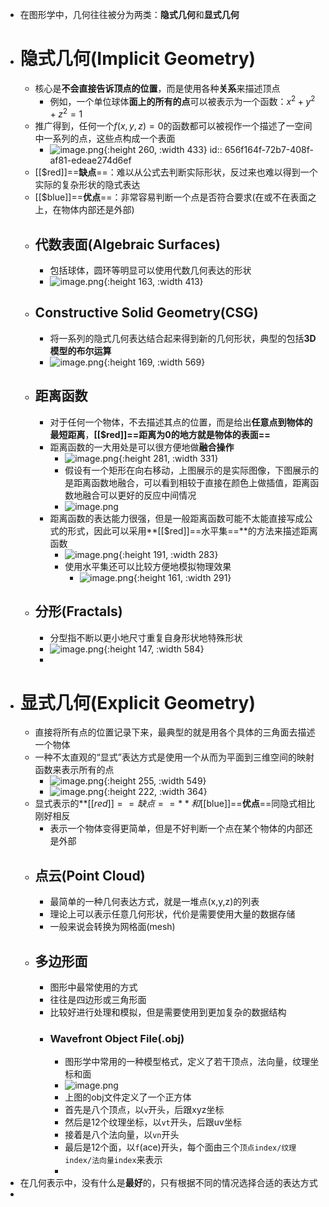 - 在图形学中，几何往往被分为两类：**隐式几何**和**显式几何**
- # 隐式几何(Implicit Geometry)
	- 核心是**不会直接告诉顶点的位置**，而是使用各种**关系**来描述顶点
		- 例如，一个单位球体**面上的所有的点**可以被表示为一个函数：$x^2+y^2+z^2=1$
	- 推广得到，任何一个$f(x,y,z)=0$的函数都可以被视作一个描述了一空间中一系列的点，这些点构成一个表面
		- ![image.png](../assets/image_1701779389561_0.png){:height 260, :width 433}
		  id:: 656f164f-72b7-408f-af81-edeae274d6ef
	- [[$red]]==**缺点**==：难以从公式去判断实际形状，反过来也难以得到一个实际的复杂形状的隐式表达
	- [[$blue]]==**优点**==：非常容易判断一个点是否符合要求(在或不在表面之上，在物体内部还是外部)
	- ## 代数表面(Algebraic Surfaces)
		- 包括球体，圆环等明显可以使用代数几何表达的形状
		- ![image.png](../assets/image_1701786402248_0.png){:height 163, :width 413}
	- ## Constructive Solid Geometry(CSG)
		- 将一系列的隐式几何表达结合起来得到新的几何形状，典型的包括**3D模型的布尔运算**
		- ![image.png](../assets/image_1701786550240_0.png){:height 169, :width 569}
	- ## 距离函数
		- 对于任何一个物体，不去描述其点的位置，而是给出**任意点到物体的最短距离**，**[[$red]]==距离为0的地方就是物体的表面==**
		- 距离函数的一大用处是可以很方便地做**融合操作**
			- ![image.png](../assets/image_1701787033819_0.png){:height 281, :width 331}
			- 假设有一个矩形在向右移动，上图展示的是实际图像，下图展示的是距离函数地融合，可以看到相较于直接在颜色上做插值，距离函数地融合可以更好的反应中间情况
			- ![image.png](../assets/image_1701787506768_0.png)
		- 距离函数的表达能力很强，但是一般距离函数可能不太能直接写成公式的形式，因此可以采用**[[$red]]==水平集==**的方法来描述距离函数
			- ![image.png](../assets/image_1701788001317_0.png){:height 191, :width 283}
			- 使用水平集还可以比较方便地模拟物理效果
				- ![image.png](../assets/image_1701788307052_0.png){:height 161, :width 291}
	- ## 分形(Fractals)
		- 分型指不断以更小地尺寸重复自身形状地特殊形状
		- ![image.png](../assets/image_1701788431943_0.png){:height 147, :width 584}
		-
- # 显式几何(Explicit Geometry)
	- 直接将所有点的位置记录下来，最典型的就是用各个具体的三角面去描述一个物体
	- 一种不太直观的“显式”表达方式是使用一个从而为平面到三维空间的映射函数来表示所有的点
		- ![image.png](../assets/image_1701779735812_0.png){:height 255, :width 549}
		- ![image.png](../assets/image_1701780132887_0.png){:height 222, :width 364}
	- 显式表示的**[[$red]]==缺点==**和[[$blue]]==**优点**==同隐式相比刚好相反
		- 表示一个物体变得更简单，但是不好判断一个点在某个物体的内部还是外部
	- ## 点云(Point Cloud)
		- 最简单的一种几何表达方式，就是一堆点(x,y,z)的列表
		- 理论上可以表示任意几何形状，代价是需要使用大量的数据存储
		- 一般来说会转换为网格面(mesh)
	- ## 多边形面
		- 图形中最常使用的方式
		- 往往是四边形或三角形面
		- 比较好进行处理和模拟，但是需要使用到更加复杂的数据结构
		- ### Wavefront Object File(.obj)
			- 图形学中常用的一种模型格式，定义了若干顶点，法向量，纹理坐标和面
			- ![image.png](../assets/image_1701789363630_0.png)
			- 上图的obj文件定义了一个正方体
			- 首先是八个顶点，以`v`开头，后跟xyz坐标
			- 然后是12个纹理坐标，以`vt`开头，后跟uv坐标
			- 接着是八个法向量，以`vn`开头
			- 最后是12个面，以`f`(ace)开头，每个面由三个`顶点index/纹理index/法向量index`来表示
			-
- 在几何表示中，没有什么是**最好**的，只有根据不同的情况选择合适的表达方式
-